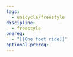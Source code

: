 ```yaml
---
tags:
  - unicycle/freestyle
discipline:
  - freestyle
prereq:
  - "[[One foot ride]]"
optional-prereq:
---
```

